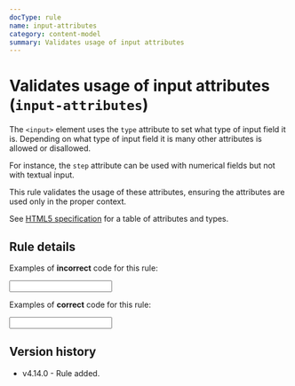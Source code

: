 ```yaml
---
docType: rule
name: input-attributes
category: content-model
summary: Validates usage of input attributes
---
```


# Validates usage of input attributes (`input-attributes`)

The `<input>` element uses the `type` attribute to set what type of input field it is.
Depending on what type of input field it is many other attributes is allowed or disallowed.

For instance, the `step` attribute can be used with numerical fields but not with textual input.

This rule validates the usage of these attributes, ensuring the attributes are used only in the proper context.

See [HTML5 specification][whatwg] for a table of attributes and types.

[whatwg]: https://html.spec.whatwg.org/multipage/input.html#concept-input-apply

## Rule details

Examples of **incorrect** code for this rule:

<validate name="incorrect" rules="input-attributes">
    <input type="text" step="5">
</validate>

Examples of **correct** code for this rule:

<validate name="correct" rules="input-attributes">
    <input type="number" step="5">
</validate>

## Version history

- v4.14.0 - Rule added.
